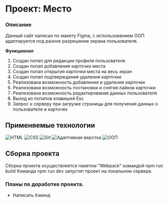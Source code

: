 # Проект: Место

### Описание

Данный сайт написан по макету Figma, с использованием ООП адаптируется под разное разрешение экрана пользователя. 

**Функционал**

1. Создан попап для редакции профиля пользователя
2. Создан попап добавления карточки места
3. Создан попап открытия карточки места на весь экран
4. Создан попап подтверждения удаления карточки
5. Реализована возможность добавления и удаления карточек
6. Реализована возможность постановки и снятия лайков карточки
7. Реализована возможность редактирования данных пользователя
8. Выход из попапов клавишей Esc
9. Запрос к серверу при загрузке страницы для получения данных о пользователе и карточек

## Применяемые технологии

![HTML](https://img.shields.io/badge/-HTML-7109AA)
![CSS](https://img.shields.io/badge/-CSS-2C17B0)
![Git](https://img.shields.io/badge/-Git-8EEA00)
![Адаптивная верстка](https://img.shields.io/badge/-Адаптивная_верстка-009898)
![ООП](https://img.shields.io/badge/-ООП-A50022)

## Сборка проекта

Сборка проекта осуществляется пакетом "Webpack" командой npm run build
Команда npm run dev запустит проект на локальном сервере.

### Планы по доработке проекта.
* Написать бэкенд
